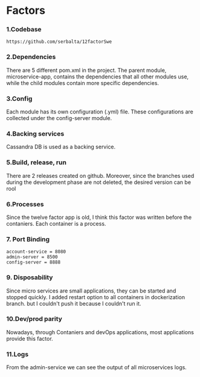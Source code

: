 # Factors
### 1.Codebase
```
https://github.com/serbalta/12factorSwe
```
### 2.Dependencies
There are 5 different pom.xml in the project. The parent module, microservice-app, contains the dependencies that all other modules use, while the child modules contain more specific dependencies.

### 3.Config
Each module has its own configuration (.yml) file. These configurations are collected under the config-server module.

### 4.Backing services
Cassandra DB is used as a backing service.
### 5.Build, release, run
There are 2 releases created on github. Moreover, since the branches used during the development phase are not deleted, the desired version can be rool
### 6.Processes
Since the twelve factor app is old, I think this factor was written before the contaniers. Each container is a process.
### 7. Port Binding
```
account-service = 8080
admin-server = 8500
config-server = 8888
```
### 9. Disposability
Since micro services are small applications, they can be started and stopped quickly.
I added restart option to all containers in dockerization branch. but I couldn't push it because I couldn't run it.
### 10.Dev/prod parity
Nowadays, through Contaniers and devOps applications, most applications provide this factor.
### 11.Logs
From the admin-service we can see the output of all microservices logs.
